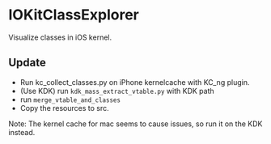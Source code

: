 # IOKitClassExplorer

Visualize classes in iOS kernel.

## Update

* Run kc_collect_classes.py on iPhone kernelcache with KC_ng plugin.
* (Use KDK) run `kdk_mass_extract_vtable.py` with KDK path
* run `merge_vtable_and_classes`
* Copy the resources to src.

Note: The kernel cache for mac seems to cause issues, so run it on the KDK instead.